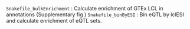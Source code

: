 `Snakefile_bulkEnrichment` : Calculate enrichment of GTEx LCL in annotations (Supplementary fig )
`Snakefile_binByESI` : Bin eQTL by lclESI and calculate enrichment of eQTL sets.